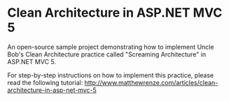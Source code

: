 Clean Architecture in ASP.NET MVC 5
==============

An open-source sample project demonstrating how to implement Uncle Bob's Clean Architecture practice called "Screaming Architecture" in ASP.NET MVC 5.

For step-by-step instructions on how to implement this practice, please read the following tutorial:
http://www.matthewrenze.com/articles/clean-architecture-in-asp-net-mvc-5
